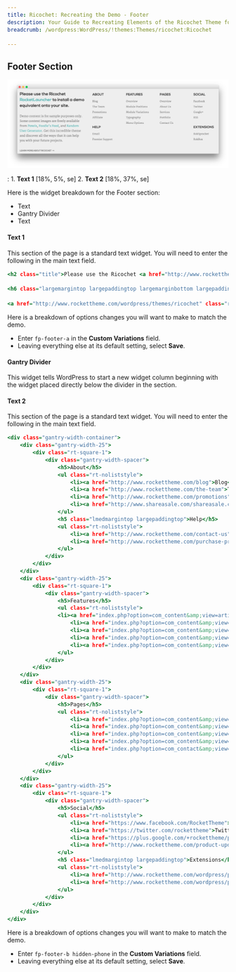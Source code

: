 ```yaml
---
title: Ricochet: Recreating the Demo - Footer
description: Your Guide to Recreating Elements of the Ricochet Theme for WordPress
breadcrumb: /wordpress:WordPress/!themes:Themes/ricochet:Ricochet

---
```


Footer Section
-----

![Footer](assets/demo_13.jpeg)

:   1. **Text 1** [18%, 5%, se]
    2. **Text 2** [18%, 37%, se]

Here is the widget breakdown for the Footer section:

* Text
* Gantry Divider
* Text

#### Text 1

This section of the page is a standard text widget. You will need to enter the following in the main text field.

~~~ .html
<h2 class="title">Please use the Ricochet <a href="http://www.rockettheme.com/wordpress/themes/ricochet">RocketLauncher</a> to install a demo equivalent onto your site.</h2>

<h6 class="largemargintop largepaddingtop largemarginbottom largepaddingbottom">Demo content is for sample purposes only. Some content images are freely available from <a href="http://www.pexels.com/">Pexels</a>, <a href="http://foodiesfeed.com/">Foodie's Feed</a>, and <a href="http://randomuser.me/photos.html">Random User Generator</a>.<span class="hidden-tablet"> Get this incredible theme and discover all the ways that it can help you with your future projects.</span></h6>

<a href="http://www.rockettheme.com/wordpress/themes/ricochet" class="readon2">Learn More About Ricochet</a>
~~~

Here is a breakdown of options changes you will want to make to match the demo.

* Enter `fp-footer-a` in the **Custom Variations** field.
* Leaving everything else at its default setting, select **Save**.

#### Gantry Divider

This widget tells WordPress to start a new widget column beginning with the widget placed directly below the divider in the section.

#### Text 2

This section of the page is a standard text widget. You will need to enter the following in the main text field.

~~~ .html
<div class="gantry-width-container">
    <div class="gantry-width-25">
        <div class="rt-square-1">
            <div class="gantry-width-spacer">
                <h5>About</h5>
                <ul class="rt-noliststyle">
                    <li><a href="http://www.rockettheme.com/blog">Blog</a></li>
                    <li><a href="http://www.rockettheme.com/the-team">The Team</a></li>
                    <li><a href="http://www.rockettheme.com/promotions">Promotions</a></li>
                    <li><a href="http://www.shareasale.com/shareasale.cfm?merchantID=30300">Affiliate</a></li>
                </ul>   
                <h5 class="lmedmargintop largepaddingtop">Help</h5>
                <ul class="rt-noliststyle">
                    <li><a href="http://www.rockettheme.com/contact-us">Email</a></li>
                    <li><a href="http://www.rockettheme.com/purchase-premier-support">Premier Support</a></li>
                </ul>                       
            </div>
        </div>
    </div>
    <div class="gantry-width-25">
        <div class="rt-square-1">
            <div class="gantry-width-spacer">
                <h5>Features</h5>
                <ul class="rt-noliststyle">
                <li><a href="index.php?option=com_content&amp;view=article&amp;id=1&amp;Itemid=111">Overview</a></li>
                    <li><a href="index.php?option=com_content&amp;view=article&amp;id=2&amp;Itemid=112">Module Positions</a></li>
                    <li><a href="index.php?option=com_content&amp;view=article&amp;id=3&amp;Itemid=113">Module Variations</a></li>
                    <li><a href="index.php?option=com_content&amp;view=article&amp;id=4&amp;Itemid=114">Typography</a></li>
                    <li><a href="index.php?option=com_content&amp;view=article&amp;id=5&amp;Itemid=115">Menu Options</a></li>
                </ul>       
            </div>
        </div>
    </div>
    <div class="gantry-width-25">
        <div class="rt-square-1">
            <div class="gantry-width-spacer">
                <h5>Pages</h5>
                <ul class="rt-noliststyle">
                    <li><a href="index.php?option=com_content&amp;view=article&amp;id=6&amp;Itemid=118">Overview</a></li>
                    <li><a href="index.php?option=com_content&amp;view=article&amp;id=7&amp;Itemid=119">About Us</a></li>
                    <li><a href="index.php?option=com_content&amp;view=article&amp;id=9&amp;Itemid=121">Services</a></li>
                    <li><a href="index.php?option=com_content&amp;view=article&amp;id=11&amp;Itemid=123">Portfolio</a></li>
                    <li><a href="index.php?option=com_contact&amp;view=contact&amp;id=1&amp;Itemid=126">Contact Us</a></li>
                </ul>       
            </div>
        </div>
    </div>  
    <div class="gantry-width-25">
        <div class="rt-square-1">
            <div class="gantry-width-spacer">
                <h5>Social</h5>
                <ul class="rt-noliststyle">
                    <li><a href="https://www.facebook.com/RocketTheme">Facebook</a></li>
                    <li><a href="https://twitter.com/rockettheme">Twitter</a></li>
                    <li><a href="https://plus.google.com/+rockettheme/posts">Google+</a></li>
                    <li><a href="http://www.rockettheme.com/product-updates?rss">RSS</a></li>
                </ul>       
                <h5 class="lmedmargintop largepaddingtop">Extensions</h5>
                <ul class="rt-noliststyle">
                    <li><a href="http://www.rockettheme.com/wordpress/plugins/roksprocket">RokSprocket</a></li>
                    <li><a href="http://www.rockettheme.com/wordpress/plugins/rokbox">RokBox</a></li>
                </ul>   
            </div>
        </div>
    </div>              
</div>  
~~~

Here is a breakdown of options changes you will want to make to match the demo.

* Enter `fp-footer-b hidden-phone` in the **Custom Variations** field.
* Leaving everything else at its default setting, select **Save**.
